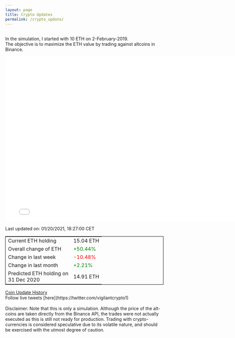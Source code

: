 ```yaml
---
layout: page
title: Crypto Updates
permalink: /crypto_update/
---
```

<!-- Global site tag (gtag.js) - Google Analytics -->
<script async src="https://www.googletagmanager.com/gtag/js?id=UA-103831149-5"></script>
<script>
  window.dataLayer = window.dataLayer || [];
  function gtag(){dataLayer.push(arguments);}
  gtag('js', new Date());

  gtag('config', 'UA-103831149-5');
</script>
<br>In the simulation, I started with 10 ETH on 2-February-2019.<br>The objective is to maximize the ETH value by trading against altcoins 
in Binance.

<iframe width="775" height="525" frameborder="0" scrolling="no" src="//plotly.com/~vikramaditya91/109.embed"></iframe>

Last updated on: 01/20/2021, 18:27:00 CET 
<table style="border:1px solid black;margin-left:auto;margin-right:auto;">
	<tbody>
	<tr>
		<td>Current ETH holding</td>
		<td>     15.04 ETH</td>
	</tr>
	<tr>
		<td>Overall change of ETH</td>
		<td><font color="green">+50.44%</font></td>
	</tr>
	<tr>
		<td>Change in last week</td>
		<td><font color="red">-10.48%</font></td>
	</tr>
	<tr>
		<td>Change in last month</td>
		<td><font color="green">+2.21%</font></td>
	</tr>
    <tr>
		<td>Predicted ETH holding on<br>31 Dec 2020</td>
		<td>     14.91 ETH</td>
	</tr>
	</tbody>
</table>
<a href="{{ site.baseurl }}/crypto_history">Coin Update History</a>
<br>
Follow live tweets [here](https://twitter.com/vigilantcrypto1)
<br>
<br>
Disclaimer:
Note that this is only a simulation. Although the price of the alt-coins are taken directly from the Binance API, the trades were not actually executed as this is still not ready for production.
Trading with crypto-currencies is considered speculative due to its volatile nature, and should be exercised with the utmost degree of caution.